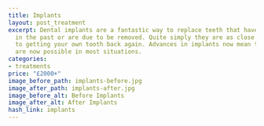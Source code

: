 ```yaml
---
title: Implants
layout: post_treatment
excerpt: Dental implants are a fantastic way to replace teeth that have been lost
  in the past or are due to be removed. Quite simply they are as close as it is possible
  to getting your own tooth back again. Advances in implants now mean that implants
  are now possible in most situations.
categories:
- treatments
price: "£2000+"
image_before_path: implants-before.jpg
image_after_path: implants-after.jpg
image_before_alt: Before Implants
image_after_alt: After Implants
hash_link: implants
---
```


